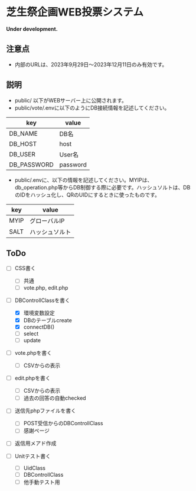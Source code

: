 # 芝生祭企画WEB投票システム

**Under development.**

## 注意点

- 内部のURLは、2023年9月29日〜2023年12月11日のみ有効です。

## 説明

- public/ 以下がWEBサーバー上に公開されます。
- public/vote/.envに以下のようにDB接続情報を記述してください。

| key         | value    |
| ---         | ---      |
| DB_NAME     | DB名     |
| DB_HOST     | host     |
| DB_USER     | User名   |
| DB_PASSWORD | password |

- public/.envに、以下の情報を記述してください。MYIPは、db_operation.php等からDB制御する際に必要です。ハッシュソルトは、DBのIDをハッシュ化し、QRのUIDにするときに使ったものです。

| key  | value          |
| ---  | ---            |
| MYIP | グローバルIP   |
| SALT | ハッシュソルト |

## ToDo
- [ ] CSS書く
    - [ ] 共通
    - [ ] vote.php, edit.php

- [ ] DBControllClassを書く
    - [x] 環境変数設定
    - [x] DBのテーブルcreate
    - [x] connectDB()
    - [ ] select
    - [ ] update

- [ ] vote.phpを書く
    - [ ] CSVからの表示

- [ ] edit.phpを書く
    - [ ] CSVからの表示
    - [ ] 過去の回答の自動checked

- [ ] 送信先phpファイルを書く
    - [ ] POST受信からのDBControllClass
    - [ ] 感謝ページ

- [ ] 返信用メアド作成

- [ ] Unitテスト書く
    - [ ] UidClass
    - [ ] DBControllClass
    - [ ] 他手動テスト用
